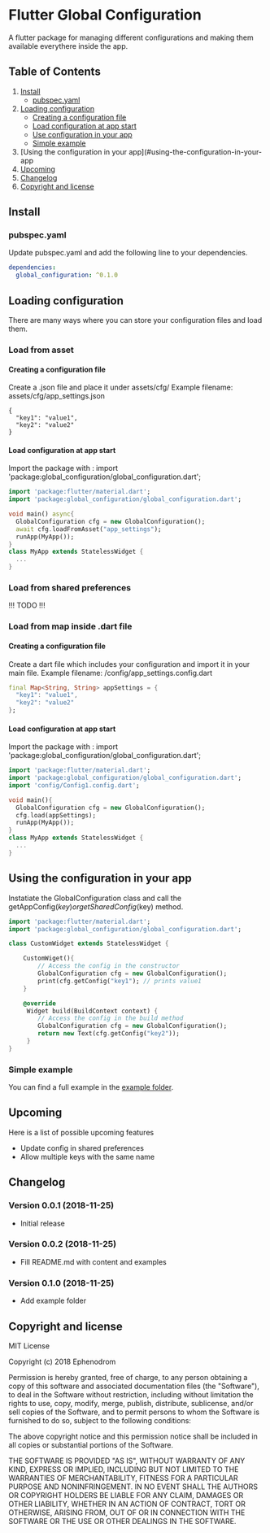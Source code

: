 # Flutter Global Configuration

A flutter package for managing different configurations and making them available everythere inside the app.

## Table of Contents
1. [Install](#install)
   * [pubspec.yaml](#pubspec.yaml)
2. [Loading configuration](#loading-configuration)
   * [Creating a configuration file](#creating-a-configuration-file)
   * [Load configuration at app start](#load-configuration-at-app-start)
   * [Use configuration in your app](#use-configuration-in-your-app)
   * [Simple example](#simple-example)
3. [Using the configuration in your app](#using-the-configuration-in-your-app
4. [Upcoming](#upcoming)
5. [Changelog](#changelog)
6. [Copyright and license](#copyright-and-license)

## Install
### pubspec.yaml

Update pubspec.yaml and add the following line to your dependencies.

```yaml
dependencies:
  global_configuration: ^0.1.0
```


## Loading configuration
There are many ways where you can store your configuration files and load them.
### Load from asset
#### Creating a configuration file
Create a .json file and place it under assets/cfg/
Example filename: assets/cfg/app_settings.json

```
{
  "key1": "value1",
  "key2": "value2"
}

```

#### Load configuration at app start

Import the package with : import 'package:global_configuration/global_configuration.dart';

```dart
import 'package:flutter/material.dart';
import 'package:global_configuration/global_configuration.dart';

void main() async{
  GlobalConfiguration cfg = new GlobalConfiguration();
  await cfg.loadFromAsset("app_settings");
  runApp(MyApp());
}
class MyApp extends StatelessWidget {
  ...
}

```

### Load from shared preferences
!!! TODO !!!

### Load from map inside .dart file

#### Creating a configuration file
Create a dart file which includes your configuration and import it in your main file.
Example filename: /config/app_settings.config.dart

```dart
final Map<String, String> appSettings = {
  "key1": "value1",
  "key2": "value2"
};

```

#### Load configuration at app start

Import the package with : import 'package:global_configuration/global_configuration.dart';

```dart
import 'package:flutter/material.dart';
import 'package:global_configuration/global_configuration.dart';
import 'config/Config1.config.dart';

void main(){
  GlobalConfiguration cfg = new GlobalConfiguration();
  cfg.load(appSettings);
  runApp(MyApp());
}
class MyApp extends StatelessWidget {
  ...
}

```

## Using the configuration in your app
Instatiate the GlobalConfiguration class and call the getAppConfig($key) or getSharedConfig($key) method.

```dart
import 'package:flutter/material.dart';
import 'package:global_configuration/global_configuration.dart';

class CustomWidget extends StatelessWidget {

    CustomWiget(){
        // Access the config in the constructor
        GlobalConfiguration cfg = new GlobalConfiguration();
        print(cfg.getConfig("key1"); // prints value1
    }

    @override
     Widget build(BuildContext context) {
        // Access the config in the build method
        GlobalConfiguration cfg = new GlobalConfiguration();
        return new Text(cfg.getConfig("key2"));
     }
}

```
### Simple example
You can find a full example in the [example folder](/example/main.dart).

## Upcoming
Here is a list of possible upcoming features
* Update config in shared preferences
* Allow multiple keys with the same name


## Changelog
### Version 0.0.1 (2018-11-25)
- Initial release
### Version 0.0.2 (2018-11-25)
- Fill README.md with content and examples
### Version 0.1.0 (2018-11-25)
- Add example folder

## Copyright and license
MIT License

Copyright (c) 2018 Ephenodrom

Permission is hereby granted, free of charge, to any person obtaining a copy
of this software and associated documentation files (the "Software"), to deal
in the Software without restriction, including without limitation the rights
to use, copy, modify, merge, publish, distribute, sublicense, and/or sell
copies of the Software, and to permit persons to whom the Software is
furnished to do so, subject to the following conditions:

The above copyright notice and this permission notice shall be included in all
copies or substantial portions of the Software.

THE SOFTWARE IS PROVIDED "AS IS", WITHOUT WARRANTY OF ANY KIND, EXPRESS OR
IMPLIED, INCLUDING BUT NOT LIMITED TO THE WARRANTIES OF MERCHANTABILITY,
FITNESS FOR A PARTICULAR PURPOSE AND NONINFRINGEMENT. IN NO EVENT SHALL THE
AUTHORS OR COPYRIGHT HOLDERS BE LIABLE FOR ANY CLAIM, DAMAGES OR OTHER
LIABILITY, WHETHER IN AN ACTION OF CONTRACT, TORT OR OTHERWISE, ARISING FROM,
OUT OF OR IN CONNECTION WITH THE SOFTWARE OR THE USE OR OTHER DEALINGS IN THE
SOFTWARE.

